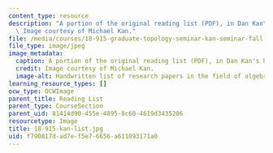 ```yaml
---
content_type: resource
description: "A portion of the original reading list (PDF), in Dan Kan\u2019s handwriting.\
  \ Image courtesy of Michael Kan."
file: /media/courses/18-915-graduate-topology-seminar-kan-seminar-fall-2014/f790817dad7ef5e76656a611093171a0_18-915-kan-list.jpg
file_type: image/jpeg
image_metadata:
  caption: A portion of the original reading list (PDF), in Dan Kan's handwriting.
  credit: Image courtesy of Michael Kan.
  image-alt: Handwritten list of research papers in the field of algebraic topology.
learning_resource_types: []
ocw_type: OCWImage
parent_title: Reading List
parent_type: CourseSection
parent_uid: 81414d90-455e-4895-8c60-4619d3435206
resourcetype: Image
title: 18-915-kan-list.jpg
uid: f790817d-ad7e-f5e7-6656-a611093171a0
---
```

